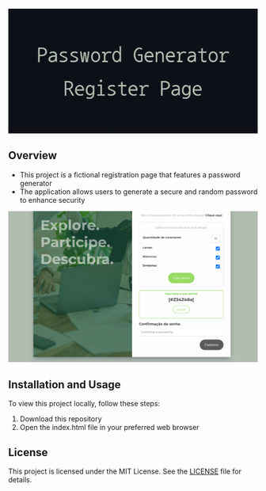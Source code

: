 <p align="center">
  <img src="img\Password_Generator_Banner.png" alt="Password Generator Banner" />
</p>

## Overview

- This project is a fictional registration page that features a password generator
- The application allows users to generate a secure and random password to enhance security

<p align="center">
  <img src="img\Password_Generator_Image.png" alt="Password Generator Image" />
</p>

## Installation and Usage

To view this project locally, follow these steps:

1. Download this repository
2. Open the index.html file in your preferred web browser

## License

This project is licensed under the MIT License. See the [LICENSE](LICENSE) file for details.
